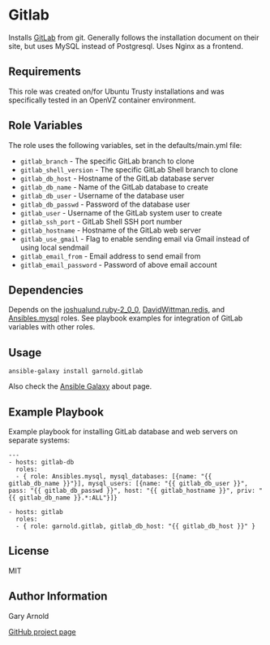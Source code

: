 Gitlab
======

Installs [GitLab](https://github.com/gitlabhq/gitlabhq/) from git.
Generally follows the installation document on their site, but uses MySQL instead of Postgresql. Uses Nginx as a frontend.

Requirements
------------

This role was created on/for Ubuntu Trusty installations and was specifically tested in an OpenVZ container environment.

Role Variables
--------------

The role uses the following variables, set in the defaults/main.yml file:

* `gitlab_branch` - The specific GitLab branch to clone
* `gitlab_shell_version` - The specific GitLab Shell branch to clone
* `gitlab_db_host` - Hostname of the GitLab database server
* `gitlab_db_name` - Name of the GitLab database to create
* `gitlab_db_user` - Username of the database user
* `gitlab_db_passwd` - Password of the database user
* `gitlab_user` - Username of the GitLab system user to create
* `gitlab_ssh_port` - GitLab Shell SSH port number 
* `gitlab_hostname` - Hostname of the GitLab web server
* `gitlab_use_gmail` - Flag to enable sending email via Gmail instead of using local sendmail
* `gitlab_email_from` - Email address to send email from
* `gitlab_email_password` - Password of above email account

Dependencies
------------

Depends on the [joshualund.ruby-2_0_0](https://galaxy.ansible.com/list#/roles/145), [DavidWittman.redis](https://galaxy.ansible.com/list#/roles/730), and [Ansibles.mysql](https://galaxy.ansible.com/list#/roles/509) roles.  See playbook examples for integration of GitLab variables with other roles.

Usage
-----

    ansible-galaxy install garnold.gitlab

Also check the [Ansible Galaxy](https://galaxy.ansibleworks.com/intro) about page.

Example Playbook
-------------------------

Example playbook for installing GitLab database and web servers on separate systems:

    ---
    - hosts: gitlab-db
      roles:
      - { role: Ansibles.mysql, mysql_databases: [{name: "{{ gitlab_db_name }}"}], mysql_users: [{name: "{{ gitlab_db_user }}", pass: "{{ gitlab_db_passwd }}", host: "{{ gitlab_hostname }}", priv: "{{ gitlab_db_name }}.*:ALL"}]}
    
    - hosts: gitlab
      roles:
      - { role: garnold.gitlab, gitlab_db_host: "{{ gitlab_db_host }}" }

License
-------

MIT

Author Information
------------------

Gary Arnold

[GitHub project page](https://github.com/Dhar/ansible-gitlab)
